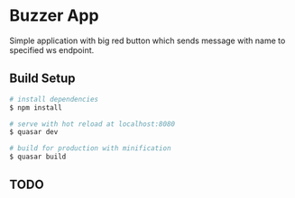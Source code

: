# Buzzer App

Simple application with big red button which sends message with name to specified ws endpoint.

## Build Setup

``` bash
# install dependencies
$ npm install

# serve with hot reload at localhost:8080
$ quasar dev

# build for production with minification
$ quasar build
```

## TODO
